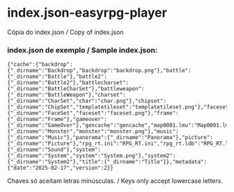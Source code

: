 # index.json-easyrpg-player
Cópia do index.json / Copy of index.json

### index.json de exemplo / Sample index.json:
```
{"cache":{"backdrop":{"_dirname":"Backdrop","backdrop":"backdrop.png"},"battle":{"_dirname":"Battle"},"battle2":{"_dirname":"Battle2"},"battlecharset":{"_dirname":"BattleCharSet"},"battleweapon":{"_dirname":"BattleWeapon"},"charset":{"_dirname":"CharSet","char":"char.png"},"chipset":{"_dirname":"ChipSet","templatetileset":"templatetileset.png"},"faceset":{"_dirname":"FaceSet","faceset":"faceset.png"},"frame":{"_dirname":"Frame"},"gameover":{"_dirname":"GameOver"},"gencache":"gencache","map0001.lmu":"Map0001.lmu","monster":{"_dirname":"Monster","monster":"monster.png"},"music":{"_dirname":"Music"},"panorama":{"_dirname":"Panorama"},"picture":{"_dirname":"Picture"},"rpg_rt.ini":"RPG_RT.ini","rpg_rt.ldb":"RPG_RT.ldb","rpg_rt.lmt":"RPG_RT.lmt","sound":{"_dirname":"Sound"},"system":{"_dirname":"System","system":"System.png"},"system2":{"_dirname":"System2"},"title":{"_dirname":"Title"}},"metadata":{"date":"2025-02-17","version":2}}
```
Chaves só aceitam letras minúsculas. / Keys only accept lowercase letters.
